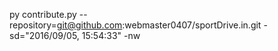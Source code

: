 py contribute.py --repository=git@github.com:webmaster0407/sportDrive.in.git -sd="2016/09/05, 15:54:33" -nw